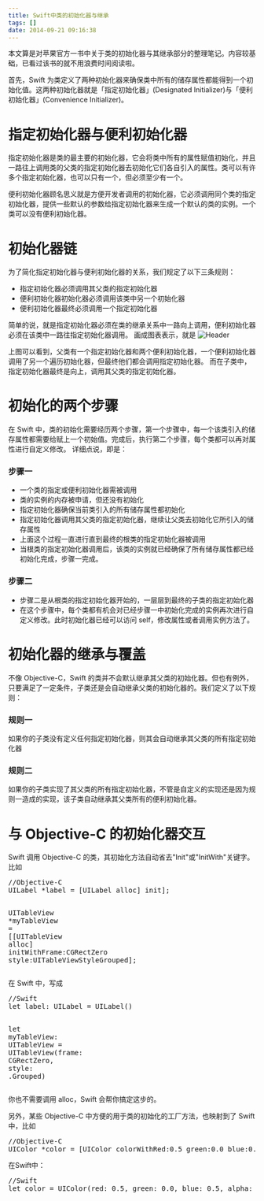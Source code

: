 ```yaml
---
title: Swift中类的初始化器与继承
tags: []
date: 2014-09-21 09:16:38
---
```


本文算是对苹果官方<The Swift Programming Language>一书中关于类的初始化器与其继承部分的整理笔记。内容较基础，已看过该书的就不用浪费时间阅读啦。

首先，Swift 为类定义了两种初始化器来确保类中所有的储存属性都能得到一个初始化值。这两种初始化器就是「指定初始化器」(Designated Initializer)与「便利初始化器」(Convenience Initializer)。

# 指定初始化器与便利初始化器

指定初始化器是类的最主要的初始化器，它会将类中所有的属性赋值初始化，并且一路往上调用类的父类的指定初始化器去初始化它们各自引入的属性。类可以有许多个指定初始化器，也可以只有一个，但必须至少有一个。

便利初始化器顾名思义就是方便开发者调用的初始化器，它必须调用同个类的指定初始化器，提供一些默认的参数给指定初始化器来生成一个默认的类的实例。一个类可以没有便利初始化器。

# 初始化器链

为了简化指定初始化器与便利初始化器的关系，我们规定了以下三条规则：

*   指定初始化器必须调用其父类的指定初始化器
*   便利初始化器初始化器必须调用该类中另一个初始化器
*   便利初始化器最终必须调用一个指定初始化器

简单的说，就是指定初始化器必须在类的继承关系中一路向上调用，便利初始化器必须在该类中一路往指定初始化器调用。
画成图表表示，就是
![Header](/2014-07-26/001.png)

上图可以看到，父类有一个指定初始化器和两个便利初始化器，一个便利初始化器调用了另一个遍历初始化器，但最终他们都会调用指定初始化器。
而在子类中，指定初始化器最终是向上，调用其父类的指定初始化器。

# 初始化的两个步骤

在 Swift 中，类的初始化需要经历两个步骤，第一个步骤中，每一个该类引入的储存属性都需要给赋上一个初始值。完成后，执行第二个步骤，每个类都可以再对属性进行自定义修改。
详细点说，即是：

### 步骤一

*   一个类的指定或便利初始化器需被调用
*   类的实例的内存被申请，但还没有初始化
*   指定初始化器确保当前类引入的所有储存属性都初始化
*   指定初始化器调用其父类的指定初始化器，继续让父类去初始化它所引入的储存属性
*   上面这个过程一直进行直到最终的根类的指定初始化器被调用
*   当根类的指定初始化器调用后，该类的实例就已经确保了所有储存属性都已经初始化完成，步骤一完成。

### 步骤二

*   步骤二是从根类的指定初始化器开始的，一层层到最终的子类的指定初始化器
*   在这个步骤中，每个类都有机会对已经步骤一中初始化完成的实例再次进行自定义修改。此时初始化器已经可以访问 self，修改属性或者调用实例方法了。

# 初始化器的继承与覆盖

不像 Objective-C，Swift 的类并不会默认继承其父类的初始化器。但也有例外，只要满足了一定条件，子类还是会自动继承父类的初始化器的。我们定义了以下规则：

### 规则一

如果你的子类没有定义任何指定初始化器，则其会自动继承其父类的所有指定初始化器

### 规则二

如果你的子类实现了其父类的所有指定初始化器，不管是自定义的实现还是因为规则一造成的实现，该子类自动继承其父类所有的便利初始化器。

# 与 Objective-C 的初始化器交互

Swift 调用 Objective-C 的类，其初始化方法自动省去&quot;Init&quot;或&quot;InitWith&quot;关键字。比如

<div class="codehilite"><pre><span class="c1">//Objective-C</span>
<span class="n">UILabel</span> <span class="o">*</span><span class="n">label</span> <span class="o">=</span> <span class="p">[</span><span class="n">UILabel</span> <span class="n">alloc</span><span class="p">]</span> <span class="n">init</span><span class="p">];</span>

<span class="n">UITableView</span> <span class="o">*</span><span class="n">myTableView</span> <span class="o">=</span> <span class="p">[[</span><span class="n">UITableView</span> <span class="n">alloc</span><span class="p">]</span> <span class="n">initWithFrame</span><span class="o">:</span><span class="n">CGRectZero</span> <span class="n">style</span><span class="o">:</span><span class="n">UITableViewStyleGrouped</span><span class="p">];</span>
</pre></div>

在 Swift 中，写成

<div class="codehilite"><pre><span class="c1">//Swift</span>
<span class="n">let</span> <span class="n">label</span><span class="k">:</span> <span class="kt">UILabel</span> <span class="o">=</span> <span class="nc">UILabel</span><span class="o">()</span>

<span class="n">let</span> <span class="n">myTableView</span><span class="k">:</span> <span class="kt">UITableView</span> <span class="o">=</span> <span class="nc">UITableView</span><span class="o">(</span><span class="n">frame</span><span class="k">:</span> <span class="kt">CGRectZero</span><span class="o">,</span> <span class="n">style</span><span class="k">:</span> <span class="kt">.Grouped</span><span class="o">)</span>
</pre></div>

你也不需要调用 alloc，Swift 会帮你搞定这步的。

另外，某些 Objective-C 中方便的用于类的初始化的工厂方法，也映射到了 Swift 中，比如

<div class="codehilite"><pre><span class="c1">//Objective-C</span>
<span class="n">UIColor</span> <span class="o">*</span><span class="n">color</span> <span class="o">=</span> <span class="p">[</span><span class="n">UIColor</span> <span class="n">colorWithRed</span><span class="o">:</span><span class="mf">0.5</span> <span class="n">green</span><span class="o">:</span><span class="mf">0.0</span> <span class="n">blue</span><span class="o">:</span><span class="mf">0.5</span> <span class="n">alpha</span><span class="o">:</span><span class="mf">1.0</span><span class="p">];</span>
</pre></div>

在Swift中：

<div class="codehilite"><pre><span class="c1">//Swift</span>
<span class="n">let</span> <span class="n">color</span> <span class="k">=</span> <span class="nc">UIColor</span><span class="o">(</span><span class="n">red</span><span class="k">:</span> <span class="err">0</span><span class="kt">.</span><span class="err">5</span><span class="o">,</span> <span class="n">green</span><span class="k">:</span> <span class="err">0</span><span class="kt">.</span><span class="err">0</span><span class="o">,</span> <span class="n">blue</span><span class="k">:</span> <span class="err">0</span><span class="kt">.</span><span class="err">5</span><span class="o">,</span> <span class="n">alpha</span><span class="k">:</span> <span class="err">1</span><span class="kt">.</span><span class="err">0</span><span class="o">)</span>
</pre></div>